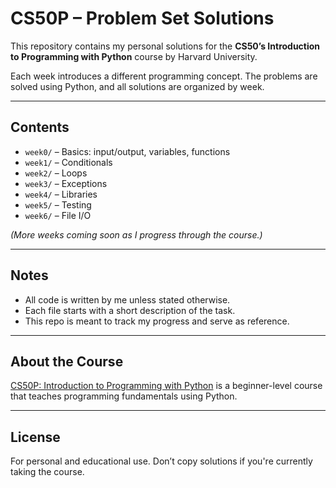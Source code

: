 # CS50P – Problem Set Solutions

This repository contains my personal solutions for the **CS50’s Introduction to Programming with Python** course by Harvard University.

Each week introduces a different programming concept. The problems are solved using Python, and all solutions are organized by week.

---

## Contents

- `week0/` – Basics: input/output, variables, functions
- `week1/` – Conditionals
- `week2/` – Loops
- `week3/` – Exceptions
- `week4/` – Libraries
- `week5/` – Testing
- `week6/` – File I/O

*(More weeks coming soon as I progress through the course.)*

---

## Notes

- All code is written by me unless stated otherwise.
- Each file starts with a short description of the task.
- This repo is meant to track my progress and serve as reference.

---

## About the Course

[CS50P: Introduction to Programming with Python](https://cs50.harvard.edu/python/) is a beginner-level course that teaches programming fundamentals using Python.

---

## License

For personal and educational use. Don’t copy solutions if you're currently taking the course.
